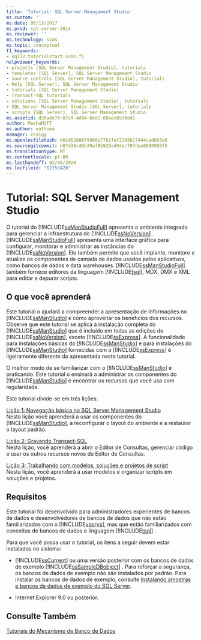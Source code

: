 ```yaml
---
title: 'Tutorial: SQL Server Management Studio'
ms.custom: ''
ms.date: 06/13/2017
ms.prod: sql-server-2014
ms.reviewer: ''
ms.technology: ssms
ms.topic: conceptual
f1_keywords:
- sql12.tutorialstart.ssms.f1
helpviewer_keywords:
- projects [SQL Server Management Studio], tutorials
- templates [SQL Server], SQL Server Management Studio
- source controls [SQL Server Management Studio], tutorials
- Help [SQL Server], SQL Server Management Studio
- tutorials [SQL Server Management Studio]
- Transact-SQL tutorials
- solutions [SQL Server Management Studio], tutorials
- SQL Server Management Studio [SQL Server], tutorials
- scripts [SQL Server], SQL Server Management Studio
ms.assetid: d2bade70-07cf-4d94-b5d2-88aecb538ed1
author: MashaMSFT
ms.author: mathoma
manager: craigg
ms.openlocfilehash: b6cd02b0679990e7781faf2195b17444cadb53e6
ms.sourcegitcommit: b87d36c46b39af8b929ad94ec707dee8800950f5
ms.translationtype: MT
ms.contentlocale: pt-BR
ms.lasthandoff: 02/08/2020
ms.locfileid: "62753428"
---
```

# <a name="tutorial-sql-server-management-studio"></a>Tutorial: SQL Server Management Studio
  O tutorial do [!INCLUDE[ssManStudioFull](../../includes/ssmanstudiofull-md.md)] apresenta o ambiente integrado para gerenciar a infraestrutura do [!INCLUDE[ssNoVersion](../../includes/ssnoversion-md.md)] . 
  [!INCLUDE[ssManStudioFull](../../includes/ssmanstudiofull-md.md)] apresenta uma interface gráfica para configurar, monitorar e administrar as instâncias do [!INCLUDE[ssNoVersion](../../includes/ssnoversion-md.md)]. Ele também permite que você implante, monitore e atualize os componentes de camada de dados usados pelos aplicativos, como bancos de dados e data warehouses. 
  [!INCLUDE[ssManStudioFull](../../includes/ssmanstudiofull-md.md)] também fornece editores da linguagem [!INCLUDE[tsql](../../includes/tsql-md.md)], MDX, DMX e XML para editar e depurar scripts.  
  
## <a name="what-you-will-learn"></a>O que você aprenderá  
 Este tutorial o ajudará a compreender a apresentação de informações no [!INCLUDE[ssManStudio](../../includes/ssmanstudio-md.md)] e como aproveitar os benefícios dos recursos. Observe que este tutorial se aplica à instalação completa do [!INCLUDE[ssManStudio](../../includes/ssmanstudio-md.md)] que é incluído em todas as edições de [!INCLUDE[ssNoVersion](../../includes/ssnoversion-md.md)], exceto [!INCLUDE[ssExpress](../../includes/ssexpress-md.md)]. A funcionalidade para instalações básicas do [!INCLUDE[ssManStudio](../../includes/ssmanstudio-md.md)] e para instalações do [!INCLUDE[ssManStudio](../../includes/ssmanstudio-md.md)] fornecidas com o [!INCLUDE[ssExpress](../../includes/ssexpress-md.md)] é ligeiramente diferente da apresentada neste tutorial.  
  
 O melhor modo de se familiarizar com o [!INCLUDE[ssManStudio](../../includes/ssmanstudio-md.md)] é praticando. Este tutorial o ensinará a administrar os componentes do [!INCLUDE[ssManStudio](../../includes/ssmanstudio-md.md)] e encontrar os recursos que você usa com regularidade.  
  
 Este tutorial divide-se em três lições:  
  
 [Lição 1: Navegação básica no SQL Server Management Studio](lesson-1-basic-navigation-in-sql-server-management-studio.md)  
 Nesta lição você aprenderá a usar os componentes do [!INCLUDE[ssManStudio](../../includes/ssmanstudio-md.md)], a reconfigurar o layout do ambiente e a restaurar o layout padrão.  
  
 [Lição 2: Gravando Transact-SQL](lesson-2-writing-transact-sql.md)  
 Nesta lição, você aprenderá a abrir o Editor de Consultas, gerenciar código e usar os outros recursos novos do Editor de Consultas.  
  
 [Lição 3: Trabalhando com modelos, soluções e projetos de script](lesson-3-working-with-templates-solutions-and-script-projects.md)  
 Nesta lição, você aprenderá a usar modelos e organizar scripts em soluções e projetos.  
  
## <a name="requirements"></a>Requisitos  
 Este tutorial foi desenvolvido para administradores experientes de bancos de dados e desenvolvedores de bancos de dados que não estão familiarizados com o [!INCLUDE[vsprvs](../../includes/vsprvs-md.md)], mas que estão familiarizados com conceitos de bancos de dados e linguagem [!INCLUDE[tsql](../../includes/tsql-md.md)] .  
  
 Para que você possa usar o tutorial, os itens a seguir devem estar instalados no sistema:  
  
-   
  [!INCLUDE[ssCurrent](../../includes/sscurrent-md.md)] ou uma versão posterior com os bancos de dados de exemplo [!INCLUDE[ssSampleDBobject](../../includes/sssampledbobject-md.md)] . Para reforçar a segurança, os bancos de dados de exemplo não são instalados por padrão. Para instalar os bancos de dados de exemplo, consulte [Instalando amostras e bancos de dados de exemplo do SQL Server](http://sqlserversamples.codeplex.com).  
  
-   Internet Explorer 9.0 ou posterior.  
  
## <a name="see-also"></a>Consulte Também  
 [Tutoriais do Mecanismo de Banco de Dados](../../relational-databases/database-engine-tutorials.md)  
  
  
